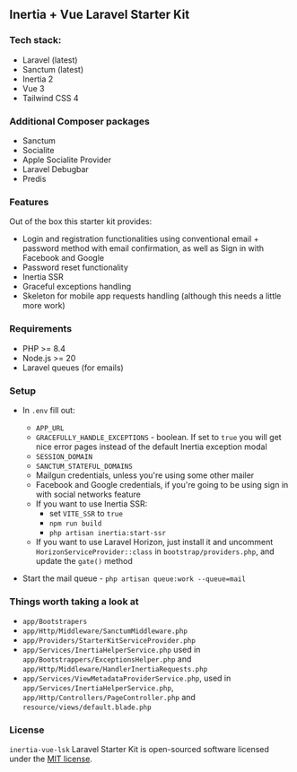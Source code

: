 ## Inertia + Vue Laravel Starter Kit

### Tech stack: 
- Laravel (latest)
- Sanctum (latest)
- Inertia 2
- Vue 3
- Tailwind CSS 4

### Additional Composer packages
- Sanctum
- Socialite
- Apple Socialite Provider
- Laravel Debugbar
- Predis

### Features
Out of the box this starter kit provides:
- Login and registration functionalities using conventional email + password method with email confirmation, as well as Sign in with Facebook and Google
- Password reset functionality
- Inertia SSR
- Graceful exceptions handling
- Skeleton for mobile app requests handling (although this needs a little more work)

### Requirements
- PHP >= 8.4
- Node.js >= 20  
- Laravel queues (for emails)

### Setup
- In `.env` fill out:
    - `APP_URL`
    - `GRACEFULLY_HANDLE_EXCEPTIONS` - boolean. If set to `true` you will get nice error pages instead of the default Inertia exception modal
    - `SESSION_DOMAIN`
    - `SANCTUM_STATEFUL_DOMAINS`
    - Mailgun credentials, unless you're using some other mailer
    - Facebook and Google credentials, if you're going to be using sign in with social networks feature
    - If you want to use Inertia SSR: 
        - set `VITE_SSR` to `true`
        - `npm run build`
        - `php artisan inertia:start-ssr`
    - If you want to use Laravel Horizon, just install it and uncomment `HorizonServiceProvider::class` in `bootstrap/providers.php`, and update the `gate()` method

- Start the mail queue - `php artisan queue:work --queue=mail`

### Things worth taking a look at
- `app/Bootstrapers`
- `app/Http/Middleware/SanctumMiddleware.php`
- `app/Providers/StarterKitServiceProvider.php`
- `app/Services/InertiaHelperService.php` used in `app/Bootstrappers/ExceptionsHelper.php` and `app/Http/Middleware/HandlerInertiaRequests.php`
- `app/Services/ViewMetadataProviderService.php`, used in `app/Services/InertiaHelperService.php`, `app/Http/Controllers/PageController.php` and `resource/views/default.blade.php`

### License

`inertia-vue-lsk` Laravel Starter Kit is open-sourced software licensed under the [MIT license](LICENSE.md).


